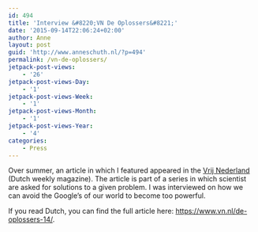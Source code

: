 ```yaml
---
id: 494
title: 'Interview &#8220;VN De Oplossers&#8221;'
date: '2015-09-14T22:06:24+02:00'
author: Anne
layout: post
guid: 'http://www.anneschuth.nl/?p=494'
permalink: /vn-de-oplossers/
jetpack-post-views:
    - '26'
jetpack-post-views-Day:
    - '1'
jetpack-post-views-Week:
    - '1'
jetpack-post-views-Month:
    - '1'
jetpack-post-views-Year:
    - '4'
categories:
    - Press
---
```


Over summer, an article in which I featured appeared in the [Vrij Nederland ](https://en.wikipedia.org/wiki/Vrij_Nederland)(Dutch weekly magazine). The article is part of a series in which scientist are asked for solutions to a given problem. I was interviewed on how we can avoid the Google’s of our world to become too powerful.

If you read Dutch, you can find the full article here: <https://www.vn.nl/de-oplossers-14/>.